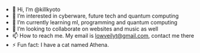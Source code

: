 - 👋 Hi, I’m @killkyoto
- 👀 I’m interested in cyberware, future tech and quantum computing
- 🌱 I’m currently learning ml, programming and quantum computing
- 💞️ I’m looking to collaborate on websites and music as well
- 📫 How to reach me. My email is lowveilyt@gmail.com, contact me there
- ⚡ Fun fact: I have a cat named Athena.

<!---
Lowveil/Lowveil is a ✨ special ✨ repository because its `README.md` (this file) appears on your GitHub profile.
You can click the Preview link to take a look at your changes.
--->
